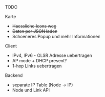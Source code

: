 

TODO

Karte

- <s>Haessliche Icons weg</s>
- <s>Daten per JSON laden</s>
- Schoeneres Popup  und mehr Informationen

Client

- IPv4, IPv6 - OLSR Adresse uebertragen
- AP mode + DHCP present?
- 1-hop Links uebertragen


Backend

- separate IP Table (Node -> IP)
- Node und Link API
 


